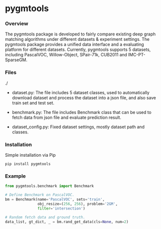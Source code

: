 # pygmtools

### Overview

The pygmtools package is developed to fairly compare existing deep graph matching algorithms under different datasets & experiment settings. The pygmtools package provides a unified data interface and a evaluating platform for different datasets. Currently, pygmtools supports 5 datasets, including PascalVOC, Willow-Object, SPair-71k, CUB2011 and IMC-PT-SparseGM.



### Files

./

- dataset.py: The file includes 5 dataset classes, used to automatically download dataset and process the dataset into a json file, and also save train set and test set.

- benchmark.py: The file includes Benchmark class that can be used to fetch data from json file and evaluate prediction result.
- dataset_config.py: Fixed dataset settings, mostly dataset path and classes.



### Installation

Simple installation via Pip

```shell
pip install pygmtools
```



### Example

```python
from pygmtools.benchmark import Benchmark

# Define Benchmark on PascalVOC.
bm = Benchmark(name='PascalVOC', sets='train', 
               obj_resize=(256, 256), problem='2GM',
               filter='intersection')

# Random fetch data and ground truth.
data_list, gt_dict, _ = bm.rand_get_data(cls=None, num=2)
```

